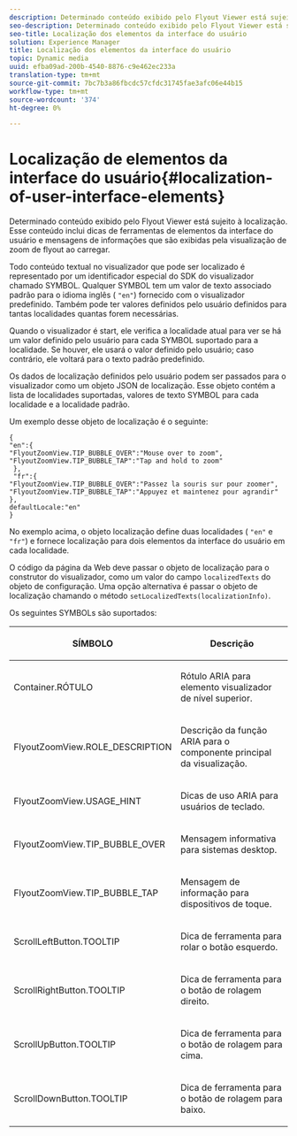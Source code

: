```yaml
---
description: Determinado conteúdo exibido pelo Flyout Viewer está sujeito à localização. Esse conteúdo inclui dicas de ferramentas de elementos da interface do usuário e mensagens de informações que são exibidas pela visualização de zoom de flyout ao carregar.
seo-description: Determinado conteúdo exibido pelo Flyout Viewer está sujeito à localização. Esse conteúdo inclui dicas de ferramentas de elementos da interface do usuário e mensagens de informações que são exibidas pela visualização de zoom de flyout ao carregar.
seo-title: Localização dos elementos da interface do usuário
solution: Experience Manager
title: Localização dos elementos da interface do usuário
topic: Dynamic media
uuid: efba09ad-200b-4540-8876-c9e462ec233a
translation-type: tm+mt
source-git-commit: 7bc7b3a86fbcdc57cfdc31745fae3afc06e44b15
workflow-type: tm+mt
source-wordcount: '374'
ht-degree: 0%

---
```



# Localização de elementos da interface do usuário{#localization-of-user-interface-elements}

Determinado conteúdo exibido pelo Flyout Viewer está sujeito à localização. Esse conteúdo inclui dicas de ferramentas de elementos da interface do usuário e mensagens de informações que são exibidas pela visualização de zoom de flyout ao carregar.

Todo conteúdo textual no visualizador que pode ser localizado é representado por um identificador especial do SDK do visualizador chamado SYMBOL. Qualquer SYMBOL tem um valor de texto associado padrão para o idioma inglês ( `"en"`) fornecido com o visualizador predefinido. Também pode ter valores definidos pelo usuário definidos para tantas localidades quantas forem necessárias.

Quando o visualizador é start, ele verifica a localidade atual para ver se há um valor definido pelo usuário para cada SYMBOL suportado para a localidade. Se houver, ele usará o valor definido pelo usuário; caso contrário, ele voltará para o texto padrão predefinido.

Os dados de localização definidos pelo usuário podem ser passados para o visualizador como um objeto JSON de localização. Esse objeto contém a lista de localidades suportadas, valores de texto SYMBOL para cada localidade e a localidade padrão.

Um exemplo desse objeto de localização é o seguinte:

```
{ 
"en":{ 
"FlyoutZoomView.TIP_BUBBLE_OVER":"Mouse over to zoom", 
"FlyoutZoomView.TIP_BUBBLE_TAP":"Tap and hold to zoom" 
 }, 
 "fr":{ 
"FlyoutZoomView.TIP_BUBBLE_OVER":"Passez la souris sur pour zoomer", 
"FlyoutZoomView.TIP_BUBBLE_TAP":"Appuyez et maintenez pour agrandir" 
}, 
defaultLocale:"en" 
}
```

No exemplo acima, o objeto localização define duas localidades ( `"en"` e `"fr"`) e fornece localização para dois elementos da interface do usuário em cada localidade.

O código da página da Web deve passar o objeto de localização para o construtor do visualizador, como um valor do campo `localizedTexts` do objeto de configuração. Uma opção alternativa é passar o objeto de localização chamando o método `setLocalizedTexts(localizationInfo)`.

Os seguintes SYMBOLs são suportados:

<table id="table_58C40353B7244335872350C98DF2CFB3"> 
 <thead> 
  <tr> 
   <th colname="col1" class="entry"> <p>SÍMBOLO </p> </th> 
   <th colname="col2" class="entry"> <p>Descrição </p> </th> 
  </tr> 
 </thead>
 <tbody> 
  <tr> 
   <td colname="col1"> <p> <span class="codeph"> Container.RÓTULO  </span> </p> </td> 
   <td colname="col2"> <p>Rótulo ARIA para elemento visualizador de nível superior. </p> </td> 
  </tr> 
  <tr> 
   <td colname="col1"> <p> <span class="codeph"> FlyoutZoomView.ROLE_DESCRIPTION  </span> </p> </td> 
   <td colname="col2"> <p>Descrição da função ARIA para o componente principal da visualização. </p> </td> 
  </tr> 
  <tr> 
   <td colname="col1"> <p> <span class="codeph"> FlyoutZoomView.USAGE_HINT  </span> </p> </td> 
   <td colname="col2"> <p>Dicas de uso ARIA para usuários de teclado. </p> </td> 
  </tr> 
  <tr> 
   <td colname="col1"> <p> <span class="codeph"> FlyoutZoomView.TIP_BUBBLE_OVER  </span> </p> </td> 
   <td colname="col2"> <p>Mensagem informativa para sistemas desktop. </p> </td> 
  </tr> 
  <tr> 
   <td colname="col1"> <p> <span class="codeph"> FlyoutZoomView.TIP_BUBBLE_TAP  </span> </p> </td> 
   <td colname="col2"> <p>Mensagem de informação para dispositivos de toque. </p> </td> 
  </tr> 
  <tr> 
   <td colname="col1"> <p> <span class="codeph"> ScrollLeftButton.TOOLTIP  </span> </p> </td> 
   <td colname="col2"> <p>Dica de ferramenta para rolar o botão esquerdo. </p> </td> 
  </tr> 
  <tr> 
   <td colname="col1"> <p> <span class="codeph"> ScrollRightButton.TOOLTIP  </span> </p> </td> 
   <td colname="col2"> <p>Dica de ferramenta para o botão de rolagem direito. </p> </td> 
  </tr> 
  <tr> 
   <td colname="col1"> <p> <span class="codeph"> ScrollUpButton.TOOLTIP  </span> </p> </td> 
   <td colname="col2"> <p>Dica de ferramenta para o botão de rolagem para cima. </p> </td> 
  </tr> 
  <tr> 
   <td colname="col1"> <p> <span class="codeph"> ScrollDownButton.TOOLTIP  </span> </p> </td> 
   <td colname="col2"> <p>Dica de ferramenta para o botão de rolagem para baixo. </p> </td> 
  </tr> 
 </tbody> 
</table>

